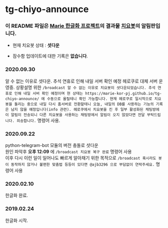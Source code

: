 # tg-chiyo-announce
### 이 README 파일은 [Marie 한글화 프로젝트](https://github.com/marie-kor-pj/tgbot-kor-pj)의 결과물 [치요봇](https://t.me/kor_marie_bot)의 알림판입니다.

* 현재 치요봇 상태 : **셧다운**

* 잠수함 업데이트에 대한 기록은 **없습니다**.

### 2020.09.30

알 수 없는 이유로 셧다운. 추석 연휴로 인해 내일 서버 확인 예정
헤로쿠로 대체 서버 운영중.
상황설명 위한 `/broadcast 알 수 없는 이유로 치요봇이 셧다운되었습니다. 추석 연휴로 인해 내일 서버 확인 예정이며 현 상태는 https://marie-kor-pj.github.io/tg-chiyo-announce/ 에 수동으로 올릴테니 확인 가능합니다. 현재 헤로쿠로 일시적으로 치요봇을 돌리는 중으로 내일 다시 홈서버로 전환할테니 오늘, 내일의 DB를 사용하는 기능의 기록은 남지 않을 예정입니다(info 관련). 헤로쿠에서 치요봇을 킨 후 일부 활성화된 채팅방에 이 알림이 전송되니 다른 치요봇을 사용하는 채팅방에서 알림이 오지 않았다면 전달 부탁드립니다. 죄송합니다.` 명령어 사용.

### 2020.09.22

python-telegram-bot 모듈의 버전 충돌로 셧다운<br>
원인 파악후 **오후 12:09** 에 `/broadcast 치요봇 복구 완료` 명령어 사용<br>
이후 다시 이런 일이 일어나도 빠르게 알아채기 위한 목적으로 `/broadcast 혹시라도 봇이 동작하지 않거나 불편한 맞춤법 등등이 있다면 @ajb3296 으로 부담없이 연락주세요.` 명령어 사용

### 2020.02.10

한글화 완료.

### 2019.02.24

한글화 시작.
